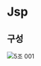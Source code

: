 # Jsp
## 구성

![5조 001](https://user-images.githubusercontent.com/75714852/111779436-7a003400-88f9-11eb-9a0c-abd28d36030b.jpeg)

